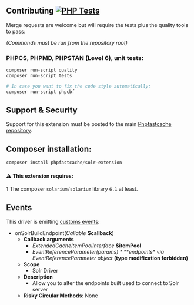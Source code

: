 ## Contributing [![PHP Tests](https://github.com/PHPSocialNetwork/solr-extension/actions/workflows/php.yml/badge.svg)](https://github.com/PHPSocialNetwork/solr-extension/actions/workflows/php.yml)
Merge requests are welcome but will require the tests plus the quality tools to pass:

_(Commands must be run from the repository root)_
### PHPCS, PHPMD, PHPSTAN (Level 6), unit tests:

```bash
composer run-script quality
composer run-script tests

# In case you want to fix the code style automatically: 
composer run-script phpcbf
```

## Support & Security

Support for this extension must be posted to the main [Phpfastcache repository](https://github.com/PHPSocialNetwork/phpfastcache/issues).

## Composer installation:

```php
composer install phpfastcache/solr-extension
```

#### ⚠️ This extension requires:
1️ The composer `solarium/solarium` library `6.1` at least.

## Events
This driver is emitting [customs events](https://github.com/PHPSocialNetwork/phpfastcache/blob/master/docs/EVENTS.md):

- onSolrBuildEndpoint(*Callable* **$callback**)
    - **Callback arguments**
        - *ExtendedCacheItemPoolInterface* **$itemPool**
        - *EventReferenceParameter($params)* **$endpoints** _via EventReferenceParameter object_ **(type modification forbidden)**
    - **Scope**
        - Solr Driver
    - **Description**
        - Allow you to alter the endpoints built used to connect to Solr server
    - **Risky Circular Methods**: None
